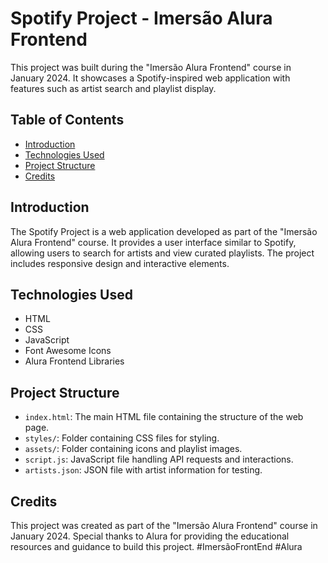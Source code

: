 # Spotify Project - Imersão Alura Frontend

This project was built during the "Imersão Alura Frontend" course in January 2024. It showcases a Spotify-inspired web application with features such as artist search and playlist display.

## Table of Contents

- [Introduction](#introduction)
- [Technologies Used](#technologies-used)
- [Project Structure](#project-structure)
- [Credits](#credits)

## Introduction

The Spotify Project is a web application developed as part of the "Imersão Alura Frontend" course. It provides a user interface similar to Spotify, allowing users to search for artists and view curated playlists. The project includes responsive design and interactive elements.

## Technologies Used

- HTML
- CSS
- JavaScript
- Font Awesome Icons
- Alura Frontend Libraries

## Project Structure

- `index.html`: The main HTML file containing the structure of the web page.
- `styles/`: Folder containing CSS files for styling.
- `assets/`: Folder containing icons and playlist images.
- `script.js`: JavaScript file handling API requests and interactions.
- `artists.json`: JSON file with artist information for testing.

## Credits

This project was created as part of the "Imersão Alura Frontend" course in January 2024.
Special thanks to Alura for providing the educational resources and guidance to build this project.
#ImersãoFrontEnd
#Alura
